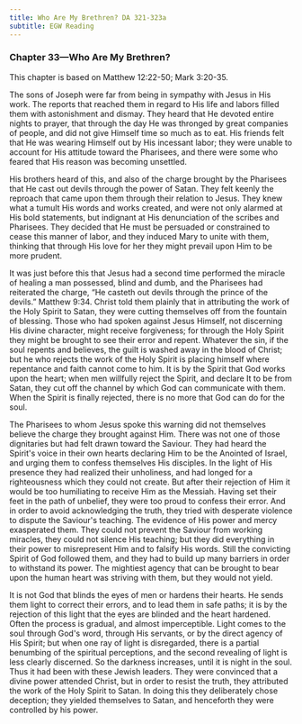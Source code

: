 ```yaml
---
title: Who Are My Brethren? DA 321-323a
subtitle: EGW Reading
---
```


### Chapter 33—Who Are My Brethren?

This chapter is based on Matthew 12:22-50; Mark 3:20-35.

The sons of Joseph were far from being in sympathy with Jesus in His work. The reports that reached them in regard to His life and labors filled them with astonishment and dismay. They heard that He devoted entire nights to prayer, that through the day He was thronged by great companies of people, and did not give Himself time so much as to eat. His friends felt that He was wearing Himself out by His incessant labor; they were unable to account for His attitude toward the Pharisees, and there were some who feared that His reason was becoming unsettled.

His brothers heard of this, and also of the charge brought by the Pharisees that He cast out devils through the power of Satan. They felt keenly the reproach that came upon them through their relation to Jesus. They knew what a tumult His words and works created, and were not only alarmed at His bold statements, but indignant at His denunciation of the scribes and Pharisees. They decided that He must be persuaded or constrained to cease this manner of labor, and they induced Mary to unite with them, thinking that through His love for her they might prevail upon Him to be more prudent.

It was just before this that Jesus had a second time performed the miracle of healing a man possessed, blind and dumb, and the Pharisees had reiterated the charge, “He casteth out devils through the prince of the devils.” Matthew 9:34. Christ told them plainly that in attributing the work of the Holy Spirit to Satan, they were cutting themselves off from the fountain of blessing. Those who had spoken against Jesus Himself, not discerning His divine character, might receive forgiveness; for through the Holy Spirit they might be brought to see their error and repent. Whatever the sin, if the soul repents and believes, the guilt is washed away in the blood of Christ; but he who rejects the work of the Holy Spirit is placing himself where repentance and faith cannot come to him. It is by the Spirit that God works upon the heart; when men willfully reject the Spirit, and declare It to be from Satan, they cut off the channel by which God can communicate with them. When the Spirit is finally rejected, there is no more that God can do for the soul.

The Pharisees to whom Jesus spoke this warning did not themselves believe the charge they brought against Him. There was not one of those dignitaries but had felt drawn toward the Saviour. They had heard the Spirit's voice in their own hearts declaring Him to be the Anointed of Israel, and urging them to confess themselves His disciples. In the light of His presence they had realized their unholiness, and had longed for a righteousness which they could not create. But after their rejection of Him it would be too humiliating to receive Him as the Messiah. Having set their feet in the path of unbelief, they were too proud to confess their error. And in order to avoid acknowledging the truth, they tried with desperate violence to dispute the Saviour's teaching. The evidence of His power and mercy exasperated them. They could not prevent the Saviour from working miracles, they could not silence His teaching; but they did everything in their power to misrepresent Him and to falsify His words. Still the convicting Spirit of God followed them, and they had to build up many barriers in order to withstand its power. The mightiest agency that can be brought to bear upon the human heart was striving with them, but they would not yield.

It is not God that blinds the eyes of men or hardens their hearts. He sends them light to correct their errors, and to lead them in safe paths; it is by the rejection of this light that the eyes are blinded and the heart hardened. Often the process is gradual, and almost imperceptible. Light comes to the soul through God's word, through His servants, or by the direct agency of His Spirit; but when one ray of light is disregarded, there is a partial benumbing of the spiritual perceptions, and the second revealing of light is less clearly discerned. So the darkness increases, until it is night in the soul. Thus it had been with these Jewish leaders. They were convinced that a divine power attended Christ, but in order to resist the truth, they attributed the work of the Holy Spirit to Satan. In doing this they deliberately chose deception; they yielded themselves to Satan, and henceforth they were controlled by his power.